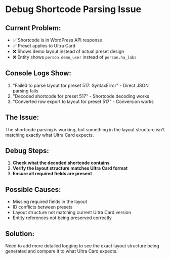 # Debug Shortcode Parsing Issue

## Current Problem:

- ✅ Shortcode is in WordPress API response
- ✅ Preset applies to Ultra Card
- ❌ Shows demo layout instead of actual preset design
- ❌ Entity shows `person.demo_user` instead of `person.ha_labs`

## Console Logs Show:

1. "Failed to parse layout for preset 517: SyntaxError" - Direct JSON parsing fails
2. "Decoded shortcode for preset 517" - Shortcode decoding works
3. "Converted row export to layout for preset 517" - Conversion works

## The Issue:

The shortcode parsing is working, but something in the layout structure isn't matching exactly what Ultra Card expects.

## Debug Steps:

1. **Check what the decoded shortcode contains**
2. **Verify the layout structure matches Ultra Card format**
3. **Ensure all required fields are present**

## Possible Causes:

- Missing required fields in the layout
- ID conflicts between presets
- Layout structure not matching current Ultra Card version
- Entity references not being preserved correctly

## Solution:

Need to add more detailed logging to see the exact layout structure being generated and compare it to what Ultra Card expects.

